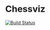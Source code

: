 # Chessviz

[![Build Status](https://travis-ci.com/Matorinn/chessviz.svg?branch=master)](https://travis-ci.com/Matorinn/chessviz)
